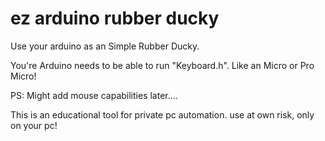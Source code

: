 # ez arduino rubber ducky 
Use your arduino as an Simple Rubber Ducky. 

You're Arduino needs to be able to run "Keyboard.h". Like an Micro or Pro Micro! 


PS: Might add mouse capabilities later....


This is an educational tool for private pc automation. use at own risk, only on your pc!
